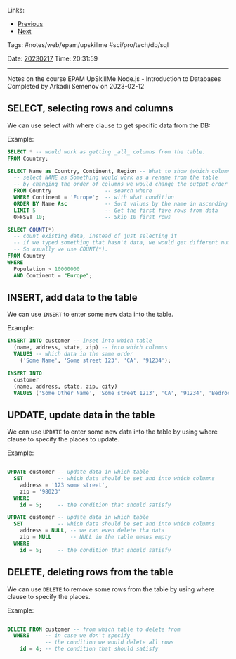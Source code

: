   
Links:

- [Previous](01%20Introduction%20to%20SQL.md)
- [Next](03%20Managing%20Databases.md)

Tags: #notes/web/epam/upskillme #sci/pro/tech/db/sql

Date: [20230217](../../../../../200%20Diary/205%20Day/20230217.md)
Time: 20:31:59
_____

Notes on the course EPAM UpSkillMe Node.js - Introduction to Databases
Completed by Arkadii Semenov on 2023-02-12

## SELECT, selecting rows and columns

We can use select with where clause to get specific data from the DB:

Example:

```sql
SELECT * -- would work as getting _all_ columns from the table.
FROM Country;

SELECT Name as Country, Continent, Region -- What to show (which columns to show)
  -- select NAME as Something would work as a rename from the table
  -- by changing the order of columns we would change the output order
  FROM Country                 -- search where
  WHERE Continent = 'Europe';  -- with what condition
  ORDER BY Name Asc            -- Sort values by the name in ascending order
  LIMIT 5                      -- Get the first five rows from data
  OFFSET 10;                   -- Skip 10 first rows

SELECT COUNT(*)
  -- count existing data, instead of just selecting it
  -- if we typed something that hasn't data, we would get different number
  -- So usually we use COUNT(*).
FROM Country
WHERE
  Population > 10000000
  AND Continent = "Europe";
```

## INSERT, add data to the table

We can use `INSERT` to enter some new data into the table.

Example:

```sql
INSERT INTO customer -- inset into which table
  (name, address, state, zip) -- into which columns
  VALUES -- which data in the same order
    ('Some Name', 'Some street 123', 'CA', '91234');

INSERT INTO
  customer
  (name, address, state, zip, city)
  VALUES ('Some Other Name', 'Some street 1213', 'CA', '91234', 'Bedrock');
```

## UPDATE, update data in the table

We can use `UPDATE` to enter some new data into the table by using where clause to specify the places to update.

Example:

```sql

UPDATE customer -- update data in which table
  SET           -- which data should be set and into which columns
    address = '123 some street',
    zip = '98023'
  WHERE
    id = 5;     -- the condition that should satisfy

UPDATE customer -- update data in which table
  SET           -- which data should be set and into which columns
    address = NULL, -- we can even delete tha data
    zip = NULL      -- NULL in the table means empty
  WHERE
    id = 5;     -- the condition that should satisfy
```

## DELETE, deleting rows from the table

We can use `DELETE` to remove some rows from the table by using where clause to specify the places.

Example:

```sql

DELETE FROM customer -- from which table to delete from
  WHERE     -- in case we don't specify
            -- the condition we would delete all rows
    id = 4; -- the condition that should satisfy
```
